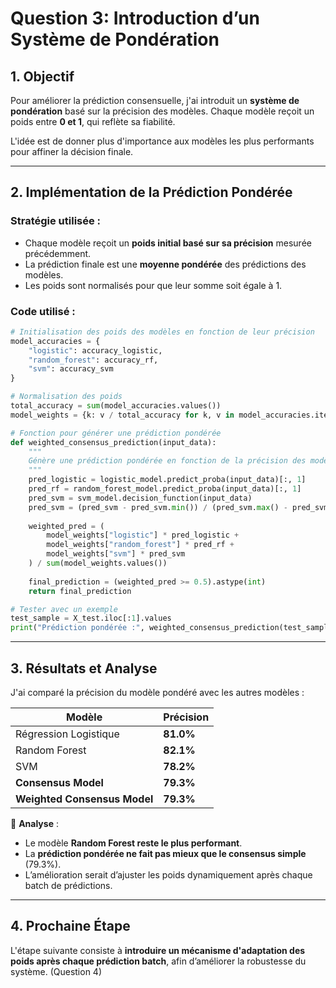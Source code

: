 # Question 3: Introduction d’un Système de Pondération

## **1. Objectif**

Pour améliorer la prédiction consensuelle, j'ai introduit un **système de pondération** basé sur la précision des modèles. Chaque modèle reçoit un poids entre **0 et 1**, qui reflète sa fiabilité.

L'idée est de donner plus d'importance aux modèles les plus performants pour affiner la décision finale.

---

## **2. Implémentation de la Prédiction Pondérée**

### **Stratégie utilisée :**
- Chaque modèle reçoit un **poids initial basé sur sa précision** mesurée précédemment.
- La prédiction finale est une **moyenne pondérée** des prédictions des modèles.
- Les poids sont normalisés pour que leur somme soit égale à 1.

### **Code utilisé :**
```python
# Initialisation des poids des modèles en fonction de leur précision
model_accuracies = {
    "logistic": accuracy_logistic,
    "random_forest": accuracy_rf,
    "svm": accuracy_svm
}

# Normalisation des poids
total_accuracy = sum(model_accuracies.values())
model_weights = {k: v / total_accuracy for k, v in model_accuracies.items()}

# Fonction pour générer une prédiction pondérée
def weighted_consensus_prediction(input_data):
    """
    Génère une prédiction pondérée en fonction de la précision des modèles.
    """
    pred_logistic = logistic_model.predict_proba(input_data)[:, 1]
    pred_rf = random_forest_model.predict_proba(input_data)[:, 1]
    pred_svm = svm_model.decision_function(input_data)
    pred_svm = (pred_svm - pred_svm.min()) / (pred_svm.max() - pred_svm.min())
    
    weighted_pred = (
        model_weights["logistic"] * pred_logistic +
        model_weights["random_forest"] * pred_rf +
        model_weights["svm"] * pred_svm
    ) / sum(model_weights.values())
    
    final_prediction = (weighted_pred >= 0.5).astype(int)
    return final_prediction

# Tester avec un exemple
test_sample = X_test.iloc[:1].values
print("Prédiction pondérée :", weighted_consensus_prediction(test_sample))
```

---

## **3. Résultats et Analyse**

J'ai comparé la précision du modèle pondéré avec les autres modèles :

| Modèle                   | Précision |
|--------------------------|------------|
| Régression Logistique    | **81.0%**  |
| Random Forest            | **82.1%**  |
| SVM                      | **78.2%**  |
| **Consensus Model**      | **79.3%**  |
| **Weighted Consensus Model** | **79.3%**  |

🔹 **Analyse** :
- Le modèle **Random Forest reste le plus performant**.
- La **prédiction pondérée ne fait pas mieux que le consensus simple** (79.3%).
- L’amélioration serait d’ajuster les poids dynamiquement après chaque batch de prédictions.

---

## **4. Prochaine Étape**

L'étape suivante consiste à **introduire un mécanisme d'adaptation des poids après chaque prédiction batch**, afin d’améliorer la robustesse du système. (Question 4)
